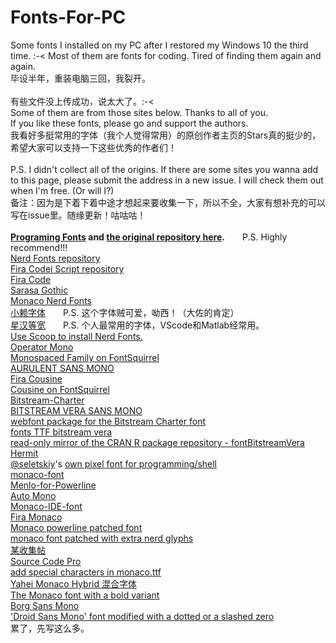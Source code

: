 # Fonts-For-PC
Some fonts I installed on my PC after I restored my Windows 10 the third time. :-&lt; Most of them are fonts for coding. Tired of finding them again and again.
<br/>
毕设半年，重装电脑三回，我裂开。
<br/><br/>
有些文件没上传成功，说太大了。:-<
<br/>
Some of them are from those sites below. Thanks to all of you.
<br/>
If you like these fonts, please go and support the authors.
<br/>
我看好多挺常用的字体（我个人觉得常用）的原创作者主页的Stars真的挺少的，希望大家可以支持一下这些优秀的作者们！
<br/><br/>
P.S. I didn't collect all of the origins. If there are some sites you wanna add to this page, please submit the address in a new issue. I will check them out when I'm free. (Or will I?)
<br/>
备注：因为是下着下着中途才想起来要收集一下，所以不全，大家有想补充的可以写在issue里。随缘更新！咕咕咕！
<br/><br/>
**[Programing Fonts](https://www.programmingfonts.org/) and [the original repository here](https://github.com/braver/programmingfonts).**&ensp;&ensp;&ensp;&ensp;P.S. Highly recommend!!!
<br/>
[Nerd Fonts repository](https://github.com/ryanoasis/nerd-fonts/releases/tag/v2.1.0)
<br/>
[Fira Codei Script repository](https://github.com/kencrocken/FiraCodeiScript)
<br/>
[Fira Code](https://github.com/tonsky/FiraCode)
<br/>
[Sarasa Gothic](https://github.com/be5invis/Sarasa-Gothic)
<br/>
[Monaco Nerd Fonts](https://github.com/Karmenzind/monaco-nerd-fonts)
<br/>
[小赖字体](https://github.com/lxgw/kose-font)&ensp;&ensp;&ensp;&ensp;P.S. 这个字体贼可爱，呦西！（大佐的肯定）
<br/>
[星汉等宽](https://github.com/milky-han/mhm)&ensp;&ensp;&ensp;&ensp;P.S. 个人最常用的字体，VScode和Matlab经常用。
<br/>
[Use Scoop to install Nerd Fonts.](https://github.com/matthewjberger/scoop-nerd-fonts)
<br/>
[Operator Mono](https://github.com/kiliman/operator-mono-lig)
<br/>
[Monospaced Family on FontSquirrel](https://www.fontsquirrel.com/fonts/list/tag/monospaced)
<br/>
[AURULENT SANS MONO](https://www.fontsquirrel.com/fonts/Aurulent-Sans-Mono)
<br/>
[Fira Cousine](https://github.comhttps://www.fontsquirrel.com/fonts/cousine/macduy/FiraCousine)
<br/>
[Cousine on FontSquirrel](https://www.fontsquirrel.com/fonts/cousine)
<br/>
[Bitstream-Charter](https://github.com/peplow/Bitstream-Charter)
<br/>
[BITSTREAM VERA SANS MONO](https://www.fontsquirrel.com/fonts/Bitstream-Vera-Sans-Mono)
<br/>
[webfont package for the Bitstream Charter font](https://github.com/chawyehsu/charter-webfont)
<br/>
[fonts TTF bitstream vera](https://github.com/pld-linux/fonts-TTF-bitstream-vera)
<br/>
[read-only mirror of the CRAN R package repository - fontBitstreamVera](https://github.com/cran/fontBitstreamVera)
<br/>
[Hermit](https://pcaro.es/p/hermit/#hermit)
<br/>
[@seletskiy](https://github.com/seletskiy)'s [own pixel font for programming/shell](https://github.com/seletskiy/monaco-font)
<br/>
[monaco-font](https://github.com/cstrap/monaco-font)
<br/>
[Menlo-for-Powerline](https://github.com/abertsch/Menlo-for-Powerline)
<br/>
[Auto Mono](https://github.com/0matgal0/AutoMono)
<br/>
[Monaco-IDE-font](https://github.com/probil/Monaco-IDE-font)
<br/>
[Fira Monaco](https://github.com/GianCastle/FiraMonaco)
<br/>
[Monaco powerline patched font](https://github.com/inoyatov/monaco)
<br/>
[monaco font patched with extra nerd glyphs](https://github.com/Karmenzind/monaco-nerd-fonts)
<br/>
[某收集帖](https://github.com/ueaner/fonts)
<br/>
[Source Code Pro](https://github.com/adobe-fonts/source-code-pro)
<br/>
[add special characters in monaco.ttf](https://github.com/todylu/monaco.ttf)
<br/>
[Yahei Monaco Hybrid 混合字体](https://github.com/maxsky/Yahei-Monaco-Hybrid-Font)
<br/>
[The Monaco font with a bold variant](https://github.com/vjpr/monaco-bold)
<br/>
[Borg Sans Mono](https://github.com/marnen/borg-sans-mono)
<br/>
['Droid Sans Mono' font modified with a dotted or a slashed zero](https://github.com/AlbertoDorado/droid-sans-mono-zeromod)
<br/>
累了，先写这么多。
